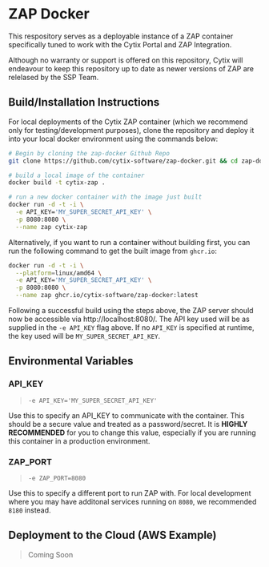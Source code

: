 # ZAP Docker

This respository serves as a deployable instance of a ZAP container specifically tuned to work with the Cytix Portal and ZAP Integration.

Although no warranty or support is offered on this repository, Cytix will endeavour to keep this repository up to date as newer versions of ZAP are relelased by the SSP Team.

## Build/Installation Instructions

For local deployments of the Cytix ZAP container (which we recommend only for testing/development purposes), clone the repository and deploy it into your local docker environment using the commands below:

```bash
# Begin by cloning the zap-docker Github Repo
git clone https://github.com/cytix-software/zap-docker.git && cd zap-docker

# build a local image of the container
docker build -t cytix-zap .

# run a new docker container with the image just built
docker run -d -t -i \
  -e API_KEY='MY_SUPER_SECRET_API_KEY' \
  -p 8080:8080 \
  --name zap cytix-zap
```

Alternatively, if you want to run a container without building first, you can run the following command to get the built image from `ghcr.io`:

```bash
docker run -d -t -i \
  --platform=linux/amd64 \
  -e API_KEY='MY_SUPER_SECRET_API_KEY' \
  -p 8080:8080 \
  --name zap ghcr.io/cytix-software/zap-docker:latest
```

Following a successful build using the steps above, the ZAP server should now be accessible via http://localhost:8080/. The API key used will be as supplied in the `-e API_KEY` flag above. If no `API_KEY` is specified at runtime, the key used will be `MY_SUPER_SECRET_API_KEY`.

## Environmental Variables

### API_KEY
> `-e API_KEY='MY_SUPER_SECRET_API_KEY'`

Use this to specify an API_KEY to communicate with the container. This should be a secure value and
treated as a password/secret. It is **HIGHLY RECOMMENDED** for you to change this value, especially if
you are running this container in a production environment.

### ZAP_PORT
> `-e ZAP_PORT=8080`

Use this to specify a different port to run ZAP with. For local development where you may have additonal
services running on `8080`, we recommended `8180` instead.

## Deployment to the Cloud (AWS Example)

> Coming Soon